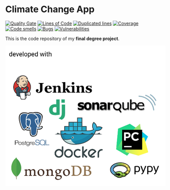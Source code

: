 
# Climate Change App


[![Quality Gate](http://193.144.50.169:9000/api/badges/gate?key=ClimateChangeApp)](http://193.144.50.169:9000/dashboard/index/ClimateChangeApp)
[![Lines of Code](http://193.144.50.169:9000/api/badges/measure?metric=nloc&key=ClimateChangeApp)](http://193.144.50.169:9000/dashboard/index/ClimateChangeApp)
[![Duplicated lines](http://193.144.50.169:9000/api/badges/measure?metric=duplicated_lines_density&key=ClimateChangeApp)](http://193.144.50.169:9000/dashboard/index/ClimateChangeApp)
[![Coverage](http://193.144.50.169:9000/api/badges/measure?metric=coverage&key=ClimateChangeApp)](http://193.144.50.169:9000/dashboard/index/ClimateChangeApp)
[![Code smells](http://193.144.50.169:9000/api/badges/measure?metric=code_smells&key=ClimateChangeApp)](http://193.144.50.169:9000/dashboard/index/ClimateChangeApp)
[![Bugs](http://193.144.50.169:9000/api/badges/measure?metric=bugs&key=ClimateChangeApp)](http://193.144.50.169:9000/dashboard/index/ClimateChangeApp)
[![Vulnerabilities](http://193.144.50.169:9000/api/badges/measure?metric=vulnerabilities&key=ClimateChangeApp)](http://193.144.50.169:9000/dashboard/index/ClimateChangeApp)


This is the code repository of my **final degree project**.


![Tools](https://github.com/diego-hermida/ClimateChangeApp/blob/master/doc/tools.png "Tools")


